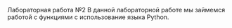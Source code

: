 Лабораторная работа №2
В данной лабораторной работе мы займемся работой с функциями с использование языка Python.
